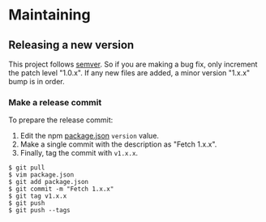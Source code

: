 # Maintaining

## Releasing a new version

This project follows [semver](http://semver.org/). So if you are making a bug
fix, only increment the patch level "1.0.x". If any new files are added, a
minor version "1.x.x" bump is in order.

### Make a release commit

To prepare the release commit:

1. Edit the npm [package.json](https://github.com/github/fetch/blob/master/package.json)
`version` value.
2. Make a single commit with the description as "Fetch 1.x.x".
3. Finally, tag the commit with `v1.x.x`.

```
$ git pull
$ vim package.json
$ git add package.json
$ git commit -m "Fetch 1.x.x"
$ git tag v1.x.x
$ git push
$ git push --tags
```
